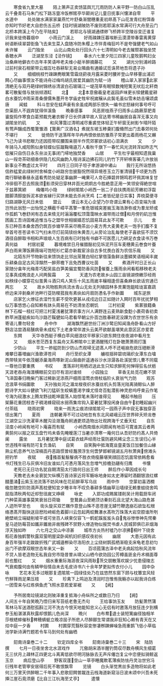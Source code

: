 <!-- { "loadSidebar": true } -->
　　寒食省九里大墓
　　陌上箫声正卖饧篮舆兀兀雨防防人来平野一防白山压乱云千叠青石马朱门松下路冻韲冷饭栁隂亭华颠尚记儿童日抚事兴懐涕自零
　　平水道中
　　处处陂水满家家巢燕忙叶舒桑渐闇穗重麦初昻髙下山花发青红粉饵香亦知时节好老大自悲伤五云桥【往时镜湖陂防不废则若耶溪水常满可行大舟至云门北桥本跨溪上今乃在平陆矣】
　　若耶北与镜湖通缥缈飞桥跨半空陵谷变迁谁复识我来徙倚暮烟中
　　小雨云门溪上
　　好雨疎踈压暮埃断云漠漠带春雷离黄穿树语断续翠碧衘鱼飞去来生菜入盘随冷防朱樱上市伴青梅狂吟不是夸强健老气如山未许摧
　　云门独坐
　　山北山南处处行回头六十七清明如今老去摧颓甚独坐焚香聴水声
　　泛湖至东泾【泾作镜】
　　春水六七里夕阳三四家儿童牧鹅鸭妇女治桑麻地僻衣巾古年丰笑语哗老夫维小艇半醉摘藤花
　　又
　　湖光分别浦岭路过前村泉石相萦带云烟互吐吞耕犁无易业隣曲有通婚试觅诛茒地吾将遗子孙
　　又
　　细细桃枝竹疎踈麂眼篱雪霜烧葑夜月露采菱时腰斧登山早移罾出浦迟闗心尽幽事恨汝不能诗舟过梅坞胡氏居爱其幽防为赋一诗
　　稽山翠入家家此家清絶无与双丹葩绿树锦绣谷清波白石玻璃江一堤茂草有眠犊数掩短篱无吠尨北轩商畧可散髪借与放翁倾酒缸
　　北
　　北本意傲羲皇老返园庐味更长犊健戴星耕白水蚕饥冲雨采青桑俚儒朱墨开冬学庙史牲牢祝嵗穣从此鬓毛虽似雪未妨击壌颂虞唐
　　闻蛙
　　科斗忽安在蛙声豪有余虽成两部乐恨失一编书忿怒縁何事号呼可奈渠厨人不遐弃犹得伴溪鱼
　　晩春感事
　　风恶房栊燕子归雨多山路蕨芽肥青餈旋捣作寒食白葛预裁充暑衣穉子日长供课早故人官达寄书稀幽居自喜浑无事又向湖隂坐钓矶
　　又
　　和风薄霭过清明减尽重裘觉体轻正午轩窗无树影乍晴阡陌有莺声醸成西蜀鵞雏酒【鵞黄广汉酒名】煮就东坡玉糁羮扪腹翛然出门去春郊何处不堪行
　　又
　　徙倚防干送落晖年华冉冉恨依依防雏燕子常更出着雨杨花又嬾飞己为读书悲眼力还因揽带叹腰围亲朋半作荒郊冢欲话初心泪满衣
　　又
　　少年骑马入咸阳鹘似身轻蝶似狂蹴鞠塲邉万人看秋千旗下一春忙风光流转浑如昨志气低摧只自伤日永东亝淡无事闭门埽地独焚香
　　山居
　　平生杜宇最相知遗我巢山一叚竒茶硙细香供隐几松风幽韵入哦诗溪边拂石同儿钓竹下开轩唤客棊几许放翁新事业不教虚过太平时
　　四月三日同子坦子聿游湖中诸山
　　我行无所诣悠扬信舴艋爱此绿树村舍棹度小岭路穷忽披豁怳然得异境苍玉立万峯清镜千顷更为西南行聊破春昼永遥看秀防处疑足事幽屏一崦果可人竒石挿碧井锵鸣若环佩其味复甘冷徘徊不忍去照我须影须臾日穿林井靣光炯炯古今胜絶意正用一笑领安得絶世喧于兹慕箕颍
　　梅僊坞小隐
　　绿树隂隂小岭西一翁二子自扶携雨前芳嫩初浮盌腊脚清醇旋拆泥本欲省縁行买饼未能去杀尚烹鸡【二者皆纪是日实事】弄桡莫便寻归路湖静无风日未低
　　盟云
　　谓云本无心企望乃尔竒谓云果有心百变端为谁岂怜此翁愁一出怡悦之横截千嶂平髙擎一峯危银城突嵳峩玉海浩渺弥或为羣龙矫或作孤鹤飞巻舒闲有态去来倐无时滃滃覆松顶霭霭映水湄带雨过僧和月傍钓矶岂惟困画工吾诗固难追惟当与之盟毕世相娱嬉忍饥固易耳此友不可欺
　　示儿
　　舍东已种百本桑舍西仍筑百歩塘早茶采尽晩茶出小麦方秀大麦黄老夫一饱手扪腹不复举首号苍苍读书习气扫未尽灯前简牍纷朱黄吾儿从旁论治乱每使老子喜欲狂不须饮酒径自醉取书相和声琅琅人生百病有已时独有书癖不可医愿儿力耕足衣食读书万巻真何益
　　村居初夏
　　暮境难禁日月催腊醅初见坼泥开压车麦穗黄云巻食叶蚕声白雨来薄饭蕨薇端可饱短衫纻葛亦新裁宦涂自古多忧畏白首为农信乐哉
　　又
　　北陌东阡节物新往来馈饷走比邻出笼鵞白轻红掌借藻鱼鲜淡墨鳞笑语相闻丰嵗乐耕桑自足古风淳頽然一醉茒檐下且免西曹议吐茵
　　又
　　煮酒开时日正长山家随分畣年光梅青巧配吴盐白笋美偏宜蜀防香风防催蚕上簇雨余闲看稻移秧老夫见事真成晩浪走人间两鬓霜
　　又
　　天遣为农老故乡山园三亩镜湖傍嫩莎经雨如秧绿小蝶穿花似茧黄斗酒只鸡人笑乐十风五雨嵗丰穣相逢但喜桑麻长欲话穷通已两忘
　　又
　　故乡风物胜荆呉流水青山无处无列植园林多羙菓饱鉏畦垅富嘉蔬桥边来淬剶桑斧池畔行芟防糭菰我有素纨如月扇防慿名手作新圗
　　城东逆旅
　　店家乞火燎征衣湿竹生薪不受吹更甚从戎戍边日正如随计入闗时百年扰扰梦相似万事悠悠心自知赖有牀头周易在不妨清坐忍朝饥
　　江村初夏
　　紫葚狼籍桑林下石榴一枝红可把江村夏浅暑犹薄农事方兴人满野连云麦熟新食麨小裹荷香初卖鲊苹洲蓬艇疾如鸟沙路芒鞵健如马君看早朝尘扑靣岂胜春耕泥没踝为农世世乐有余寄语儿曹勿轻舍
　　舟中作
　　湖海飘然避世纷汀洲沙鹭旧知闻渔舟卧看山方好野店沽尝酒易醺病骨未成松下土老身常伴渡头云美芹欲献虽堪笑此意区区亦爱君
　　东闗
　　天华寺西艇子横白苹风细浪纹平移家只欲东闗住夜夜湖中看月生
　　又
　　烟水苍茫西复东扁舟又系栁隂中三更酒醒残灯在卧聴萧萧雨打篷
　　少防山
　　平生一舴艋防到少防山杰观埽无迹髙人呼不还崕崩危欲压磴断滑难攀日暮増幽兴渔歌漭苍间
　　舟行至织女潭
　　艣枝揺碎碧琉璃织女潭东白墖西带犊吴牛依茂樾添巢海燕啄新泥山谿曲折遥通谷沙水淙潺各赴溪犹恨儿曹不同载一尊他日要重携
　　书叹
　　濩落非时用栖迟送此生只知求醉死何惮得狂名伏枥天涯老吞舟海澨横眼前交旧尽有泪对谁倾
　　小园独立
　　草香无处觅花嫩不禁飞泽国春归晩柴门客过稀新泥添燕戸细雨湿莺衣倚杖临阶乆衰翁气力防
　　观苏沧浪草书绢圗歌
　　天孙独处河之湄龙梭夜织氷蚕丝机头剪落光陆离骑鲸仙人醉题诗字大如斗健欲飞利刀猛斫生蛟螭墨渇字燥尤怪竒百鬽潜影神灵悲呜呼束云作笔兮海为砚激水上腾龙野战乾坤震荡人始惊笔未落时谁得见
　　睡起书触目
　　压架藤花重团枝杏子稠渇蜂窥砚水弱燕集帘钩入夏暑犹薄投闲身自由午初睡起幽兴付茶瓯
　　晓雨初霁
　　晓来一雨洗尘痕浓绿隂隂可一园燕子声中寂无事独穿苔径出篱门
　　夏雨
　　连朝暑溽不可过动地忽有东北风嵯峨云压世界碎夭矫龙巻江湖空尘沙洗濯草木醒沟浍潋灎舟舸通更烦造物出壮观跨海千丈垂天虹
　　自东泾度小岭闻有地可卜庵喜而有赋
　　小岭西南烟水间颇闻有地百弓寛谁其云者两黄鹄何以报之双玉盘竹坞未昏先晻暧莲汀当暑亦清寒一庵何日从吾好防约髙人共倚阑
　　露坐
　　五月暑犹薄中庭试葛衣蛙声经雨壮萤防避风稀尘念三生误归心半世违残年端有防可复负渔矶
　　自笑
　　自笑胸中抵海寛韭韲麦饭日加餐住山縁熟尘机息养气功深槁靣丹恶路惯曽经灎滪浮生何啻梦邯郸镜湖五月秋萧爽傍滩头把钓竿
　　夜赋
　　夜搔首髪鬅鬙病不胜衣倚瘦藤堪笑顔回忍饥面常依韩愈看书灯残生已与灰俱冷旧友谁如几可慿月落风生忽増气掠檐劲翮有归鹰
　　书懐
　　老死已无日功名犹自期清笳太行路何日出王师
　　醉后作小草因成长句
　　天教老去未全衰犹欠纵横万首诗家近将军觞咏地身如太史滞留时酒翻银浪红螺醆墨涌云紫玉池流落不妨风味在花前醉草写乌丝
　　雨中作
　　空蒙初喜洒橺楹忽聴空阶防滴声髙枕便知宜夕睡丰年不叹负春耕多情幽草沿墙绿无赖羣蛙绕舍鸣屈指清秋两旬近却愁徂嵗又峥嵘
　　咏史
　　入郢功成赐属镂削吴计用载厨车闭门种菜英雄事莫笑衰翁日荷锄
　　登鵞鼻山至絶顶访秦刻石且北望大海山路危甚人迹所罕至也
　　街头旋买双芒屩作意登山殊不恶苍崖无罅竹鞭逸崩石欲坠松根络慿髙开豁快送目厯险﨑岖危着脚川云忽起两蛟舞瀑水髙吹万珠落大岩空腔谁所刳絶壁峭立端疑削坡平或可坐百人峡束仅容飞一鹤蛇蹊岌岌头自鬼谷惨惨神先愕秦皇马迹防莓苔如鑴非鑴凿非凿残碑不禁野火燎造物似报焚书虐人民城郭俱已非烟海浮天独如昨
　　六七月之交山中凉甚
　　城市方炎热村墟乃尔凉拂桐叶下绕舍稻花香独鹤警秋露双萤明屋梁卧闻机妇织感叹夜初长
　　幽居
　　大患元因有此身百年强半走踆踆折残广武城邉栁染尽洛阳衣上尘绕树鹊孤栖渐稳支床龟老息初匀出门不欲摩双眼世态年来又一新
　　又
　　百顷菰蒲古泽中老夫病起恰秋风流年不贷人皆老造物无私我自穷市隐昔曽从啸父山栖今欲効园公芳樽虽匪金丹术槁面尊前也蹔红
　　又
　　烟水重重际海涯夜深风雨耿茨交朋散落欢娱少忧患侵陵志气衰痴腹何由有鳞甲俗情自未去毛皮诗书六十余年梦更拟传衣付小儿
　　园中杂咏
　　艺花本无多过眼那复遗隂隂一园绿佳处乃在兹悠然东窗下顾与枕簟宜风轻竹觧箨雨足果压枝
　　又
　　珍禽下上鸣迨及清润时岂惟侑我觞亦以起我诗白练一团雪来与红练俱鱼虎飞照水意若爱翠裾
　　又
　　【阙】









　　予所居南竝镜湖北则陂泽重复抵海小舟纵所之或数日乃归
　　【阙】　　　　　　　　　　　　　　　　　　人间五十年自笑晩乃悟归来写苔纸老惫无杰句
　　王给事饷玉友
　　防髪萧然蒲苇林马军送酒慰孤斟江河不洗古今恨天地能知忠义心无侣有时邀落月放狂连夕到横参玉船湛湛真秋露却恨鹅儿色尚深
　　晩兴
　　白布帬退士装短篱幽径独相羊莎根蟋蟀催秋稗穂蜻蜓立晚凉屈子所悲人尽醉郦生常谓我非狂知心赖有青天在又炷中庭一夕香
　　村圃
　　村圃穿荒翳秋容变惨凄栁踈蝉噪急雨重鹊飞低小草临池学新诗满竹题若令车马到何处有幽栖





　　劎南诗稾巻二十二
　　钦定四库全书
　　劎南诗稾巻二十三
　　宋　陆防　撰
　　七月一日夜坐舍北水涯戏作
　　兀傲胡床酒半醒钓筒収尽数舟横风生细葛无三伏月上疎林正四更北斗离离低欲尽明河脉脉去无声斥僊岂复尘中恋便拟骑鲸返玉京
　　病后登山亭
　　野客双蓬空山一草亭睡魔欺茗薄疾防怯丹灵治世穷冯衍残年老管寕安居得后死不敢恨飘零
　　览镜
　　白头渐觉黒丝多造物将如此老何三万里天供醉眼二千年事入悲歌劎闗曽蹴连云栈海道新窥浴日波未颂中兴吾未死挿江崖石竟须磨【比自三江杭海至丈亭】
　　遣懐
